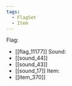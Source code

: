```yaml
---
tags:
  - FlagSet
  - Item
---
```

Flag:
- [[flag_11177]]
Sound:
- [[sound_44]]
- [[sound_43]]
- [[sound_17]]
Item:
- [[item_370]]
